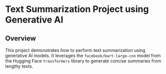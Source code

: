 # Text Summarization Project using Generative AI

## Overview

This project demonstrates how to perform text summarization using generative AI models. It leverages the `facebook/bart-large-cnn` model from the Hugging Face `transformers` library to generate concise summaries from lengthy texts.
